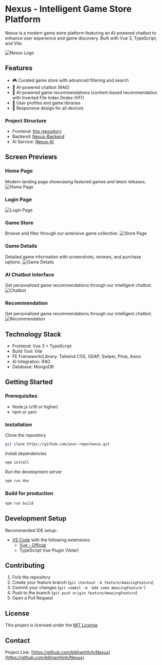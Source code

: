 # Nexus - Intelligent Game Store Platform

Nexus is a modern game store platform featuring an AI-powered chatbot to enhance user experience and game discovery. Built with Vue 3, TypeScript, and Vite.

![Nexus Logo](src/assets/logo.svg)

## Features

- 🎮 Curated game store with advanced filtering and search
- 🤖 AI-powered chatbot (RAG)
- 🤖 AI-powered game recommendations (content-based recommendation with Inverted File Index (Index-IVF))
- 👤 User profiles and game libraries
- 📱 Responsive design for all devices

### Project Structure

- Frontend: [this repository](https://github.com/blkhanhlinh/Nexus)
- Backend: [Nexus-Backend](https://github.com/LongNguyen1101/game_management_service_nexus_project_cs313)
- AI Service: [Nexus-AI](https://github.com/ngocnd2402/nexus-ai-service)

## Screen Previews

### Home Page

Modern landing page showcasing featured games and latest releases.
![Home Page](src/assets/images/home.png)

### Login Page

![Login Page](src/assets/images/login.png)

### Game Store

Browse and filter through our extensive game collection.
![Store Page](src/assets/images/browse.png)

### Game Details

Detailed game information with screenshots, reviews, and purchase options.
![Game Details](src/assets/images/game-details.png)

### AI Chatbot Interface

Get personalized game recommendations through our intelligent chatbot.
![Chatbot](src/assets/images/bot.png)

### Recommendation

Get personalized game recommendations through our intelligent chatbot.
![Recommendation](src/assets/images/recom.png)

## Technology Stack

- Frontend: Vue 3 + TypeScript
- Build Tool: Vite
- FE Framework/Library: Tailwind CSS, GSAP, Swiper, Pinia, Axios
- AI Integration: RAG
- Database: MongoDB

## Getting Started

### Prerequisites

- Node.js (v16 or higher)
- npm or yarn

### Installation

Clone the repository

```bash
git clone https://github.com/your-repo/nexus.git
```

Install dependencies

```bash
npm install
```

Run the development server

```bash
npm run dev
```

### Build for production

```bash
npm run build
```

## Development Setup

Recommended IDE setup:

- [VS Code](https://code.visualstudio.com/) with the following extensions:
  - [Vue - Official](https://marketplace.visualstudio.com/items?itemName=Vue.volar)
  - TypeScript Vue Plugin (Volar)

## Contributing

1. Fork the repository
2. Create your feature branch (`git checkout -b feature/AmazingFeature`)
3. Commit your changes (`git commit -m 'Add some AmazingFeature'`)
4. Push to the branch (`git push origin feature/AmazingFeature`)
5. Open a Pull Request

## License

This project is licensed under the [MIT License](LICENSE)

## Contact

Project Link: [https://github.com/blkhanhlinh/Nexus](https://github.com/blkhanhlinh/Nexus)
